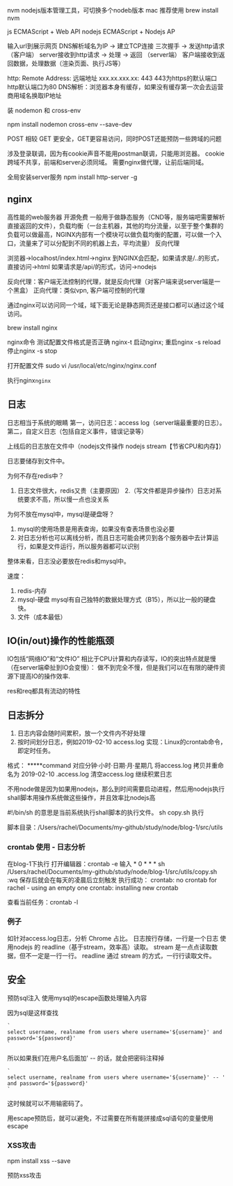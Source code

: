 nvm nodejs版本管理工具，可切换多个nodeb版本
mac 推荐使用 brew install nvm

js ECMAScript + Web API
nodejs ECMAScript + Nodejs AP

输入url到展示网页
DNS解析域名为IP → 建立TCP连接 三次握手 → 发送http请求 （客户端）
server接收到http请求 → 处理 → 返回 （server端）
客户端接收到返回数据，处理数据（渲染页面、执行JS等）

http:
Remote Address: 远端地址 xxx.xx.xxx.xx: 443
443为https的默认端口 http默认端口为80
DNS解析：浏览器本身有缓存，如果没有缓存第一次会去运营商用域名换取IP地址

装 nodemon 和 cross-env

npm install nodemon cross-env --save-dev

POST 相较 GET 更安全，GET更容易访问，同时POST还能预防一些跨域的问题

涉及登录联调，因为有cookie声音不能用postman联调，只能用浏览器。
cookie跨域不共享，前端和server必须同域。
需要nginx做代理，让前后端同域。

全局安装server服务 npm install http-server -g

## nginx
高性能的web服务器 开源免费
一般用于做静态服务（CND等，服务端吧需要解析直接返回的文件），负载均衡（一台主机器，其他的均分流量，以至于整个集群的负载可以做最高，NGINX内部有一个模块可以做负载均衡的配置，可以做一个入口，流量来了可以分配到不同的机器上去，平均流量）
反向代理

浏览器->localhost/index.html->nginx
到NGINX会匹配，如果请求是/..的形式，直接访问->html
如果请求是/api/的形式，访问->nodejs

反向代理：客户端无法控制的代理，就是反向代理（对客户端来说server端是一个黑盒）
正向代理：类似vpn, 客户端可控制的代理

通过nginx可以访问同一个域，域下面无论是静态网页还是接口都可以通过这个域访问。

brew install nginx

nginx命令
测试配置文件格式是否正确 nginx-t
启动nginx; 重启nginx -s reload
停止nginx -s stop

打开配置文件 sudo vi /usr/local/etc/nginx/nginx.conf

执行nginx`nginx`


## 日志

日志相当于系统的眼睛
第一，访问日志：access log（server端最重要的日志）。
第二，自定义日志（包括自定义事件，错误记录等）

上线后的日志放在文件中（nodejs文件操作 nodejs stream【节省CPU和内存】）

日志要储存到文件中。

为何不存在redis中？
1. 日志文件很大，redis又贵（主要原因）
2.（写文件都是异步操作）日志对系统要求不高，所以慢一点也没关系

为何不放在mysql中，mysql是硬盘呀？
1. mysql的使用场景是用表查询，如果没有查表场景也没必要
2. 对日志分析也可以离线分析，而且日志可能会拷贝到各个服务器中去计算运行，如果是文件运行，所以服务器都可以识别

整体来看，日志没必要放在redis和mysql中。

速度：
1. redis-内存
2. mysql-硬盘 mysql有自己独特的数据处理方式（B15），所以比一般的硬盘快。
3. 文件（成本最低）

## IO(in/out)操作的性能瓶颈

IO包括“网络IO”和“文件IO”
相比于CPU计算和内存读写，IO的突出特点就是慢（在server端牵扯到IO会变慢）：
做不到完全不慢，但是我们可以在有限的硬件资源下提高IO的操作效率.

res和req都具有流动的特性

## 日志拆分
1. 日志内容会随时间累积，放一个文件内不好处理
2. 按时间划分日志，例如2019-02-10 access.log
实现：Linux的crontab命令，即定时任务。

格式： *****command 对应分钟·小时·日期·月·星期几
将access.log 拷贝并重命名为 2019-02-10 .access.log
清空access.log 继续积累日志

不用node做是因为如果用nodejs，那么到时间需要启动进程，然后用nodejs执行
shall脚本用操作系统做这些操作，并且效率比nodejs高

#!/bin/sh 的意思是当前系统执行shall脚本的执行文件。
sh copy.sh 执行

脚本目录：/Users/rachel/Documents/my-github/study/node/blog-1/src/utils

### crontab 使用 - 日志分析
在blog-1下执行
打开编辑器：crontab -e
输入 * 0 * * * sh /Users/rachel/Documents/my-github/study/node/blog-1/src/utils/copy.sh          
:wq 保存后就会在每天的凌晨后立刻触发
执行成功：
crontab: no crontab for rachel - using an empty one
crontab: installing new crontab     

查看当前任务：crontab -l

### 例子

如针对access.log日志，分析 Chrome 占比。
日志按行存储，一行是一个日志
使用nodejs 的 readline（基于stream，效率高）读取。
stream 是一点点读取数据，但不一定是一行一行。
readline 通过 stream 的方式，一行行读取文件。

## 安全

预防sql注入
使用mysql的escape函数处理输入内容

因为sql是这样查找
```mysql
`
select username, realname from users where username='${username}' and password='${password}'
`
```
所以如果我们在用户名后面加' -- 的话，就会把密码注释掉
```mysql
`
select username, realname from users where username='${username}' -- ' and password='${password}'
`
```

这时候就可以不用输密码了。

用escape预防后，就可以避免，不过需要在所有能拼接成sql语句的变量使用escape

### XSS攻击

npm install xss --save

预防xss攻击